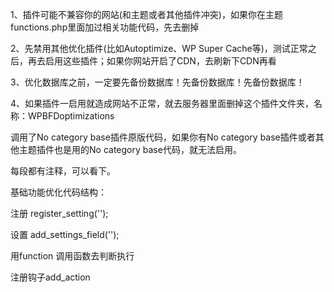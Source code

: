 
1、插件可能不兼容你的网站(和主题或者其他插件冲突)，如果你在主题functions.php里面加过相关功能代码，先去删掉

2、先禁用其他优化插件(比如Autoptimize、WP Super Cache等)，测试正常之后，再去启用这些插件；如果你网站开启了CDN，去刷新下CDN再看

3、优化数据库之前，一定要先备份数据库！先备份数据库！先备份数据库！

4、如果插件一启用就造成网站不正常，就去服务器里面删掉这个插件文件夹，名称：WPBFDoptimizations

调用了No category base插件原版代码，如果你有No category base插件或者其他主题插件也是用的No category base代码，就无法启用。

每段都有注释，可以看下。

基础功能优化代码结构：


注册 register_setting('');

设置 add_settings_field('');

用function 调用函数去判断执行

注册钩子add_action
